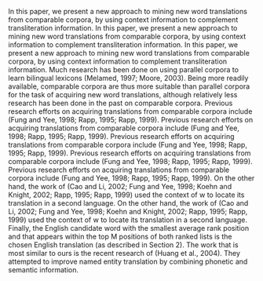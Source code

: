 In this paper, we present a new approach to mining new word translations from comparable corpora, by using context information to complement transliteration information.
In this paper, we present a new approach to mining new word translations from comparable corpora, by using context information to complement transliteration information.
In this paper, we present a new approach to mining new word translations from comparable corpora, by using context information to complement transliteration information.
Much research has been done on using parallel corpora to learn bilingual lexicons (Melamed, 1997; Moore, 2003).
Being more readily available, comparable corpora are thus more suitable than parallel corpora for the task of acquiring new word translations, although relatively less research has been done in the past on comparable corpora.
Previous research efforts on acquiring translations from comparable corpora include (Fung and Yee, 1998; Rapp, 1995; Rapp, 1999).
Previous research efforts on acquiring translations from comparable corpora include (Fung and Yee, 1998; Rapp, 1995; Rapp, 1999).
Previous research efforts on acquiring translations from comparable corpora include (Fung and Yee, 1998; Rapp, 1995; Rapp, 1999).
Previous research efforts on acquiring translations from comparable corpora include (Fung and Yee, 1998; Rapp, 1995; Rapp, 1999).
Previous research efforts on acquiring translations from comparable corpora include (Fung and Yee, 1998; Rapp, 1995; Rapp, 1999).
On the other hand, the work of (Cao and Li, 2002; Fung and Yee, 1998; Koehn and Knight, 2002; Rapp, 1995; Rapp, 1999) used the context of w to locate its translation in a second language.
On the other hand, the work of (Cao and Li, 2002; Fung and Yee, 1998; Koehn and Knight, 2002; Rapp, 1995; Rapp, 1999) used the context of w to locate its translation in a second language.
Finally, the English candidate word with the smallest average rank position and that appears within the top M positions of both ranked lists is the chosen English translation (as described in Section 2).
The work that is most similar to ours is the recent research of (Huang et al., 2004).
They attempted to improve named entity translation by combining phonetic and semantic information.